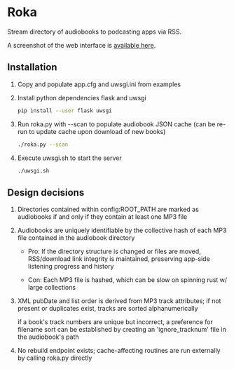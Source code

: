 # Roka

Stream directory of audiobooks to podcasting apps via RSS.

A screenshot of the web interface is [available here](screenshots/web.png).

## Installation

1. Copy and populate app.cfg and uwsgi.ini from examples

2. Install python dependencies flask and uwsgi

    ```bash
    pip install --user flask uwsgi
    ```

3. Run roka.py with --scan to populate audiobook JSON cache (can be re-run to
   update cache upon download of new books)

    ```bash
    ./roka.py --scan
    ```

4. Execute uwsgi.sh to start the server

    ```bash
    ./uwsgi.sh
    ```

## Design decisions

1. Directories contained within config:ROOT_PATH are marked as audiobooks if and
   only if they contain at least one MP3 file

2. Audiobooks are uniquely identifiable by the collective hash of each MP3 file
   contained in the audiobook directory

   * Pro: If the directory structure is changed or files are moved, RSS/download
     link integrity is maintained, preserving app-side listening progress and
     history

   * Con: Each MP3 file is hashed, which can be slow on spinning rust w/ large
     collections

3. XML pubDate and list order is derived from MP3 track attributes; if not
   present or duplicates exist, tracks are sorted alphanumerically

   if a book's track numbers are unique but incorrect, a preference for filename
   sort can be established by creating an 'ignore_tracknum' file in the
   audiobook's path

4. No rebuild endpoint exists; cache-affecting routines are run externally by
   calling roka.py directly
